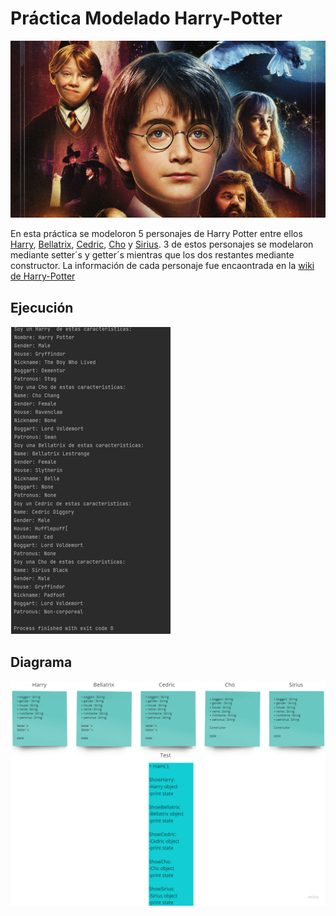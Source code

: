 # Práctica Modelado Harry-Potter
![harry-wall](/1-Harry/Diagrama/Wallpaper.jpg)

En esta práctica se modeloron 5 personajes de Harry Potter entre ellos [Harry](/1-Harry/src/Harry.java), [Bellatrix](/1-Harry/src/Bellatrix.java), 
[Cedric](/1-Harry/src/Cedric.java), [Cho](/1-Harry/src/Cho.java) y [Sirius](/1-Harry/src/Sirius.java). 3 de estos personajes se modelaron mediante setter´s y getter´s
mientras que los dos restantes mediante constructor. La información de cada personaje fue encaontrada en la [wiki de Harry-Potter](https://harrypotter.fandom.com/wiki/Main_Page)


## Ejecución
![Harry-ejecucion](/1-Harry/Diagrama/Harry-ejecucion.png)

## Diagrama
![Tryndamere-diagrama](/1-Harry/Diagrama/diagrama.png)

